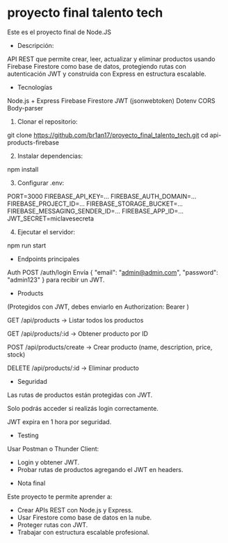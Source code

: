 # proyecto final talento tech

Este es el proyecto final de Node.JS

* Descripción:

API REST que permite crear, leer, actualizar y eliminar productos usando Firebase Firestore como base de datos, protegiendo rutas con autenticación JWT y construida con Express en estructura escalable.

* Tecnologías

Node.js + Express
Firebase Firestore
JWT (jsonwebtoken)
Dotenv
CORS
Body-parser

1. Clonar el repositorio:

git clone <https://github.com/br1an17/proyecto_final_talento_tech.git>
cd api-products-firebase

2. Instalar dependencias:

npm install

3. Configurar .env:

PORT=3000
FIREBASE_API_KEY=...
FIREBASE_AUTH_DOMAIN=...
FIREBASE_PROJECT_ID=...
FIREBASE_STORAGE_BUCKET=...
FIREBASE_MESSAGING_SENDER_ID=...
FIREBASE_APP_ID=...
JWT_SECRET=miclavesecreta

4. Ejecutar el servidor:

npm run start

* Endpoints principales

Auth
POST /auth/login
Envía { "email": "admin@admin.com", "password": "admin123" } para recibir un JWT.

* Products

(Protegidos con JWT, debes enviarlo en Authorization: Bearer <token>)

GET /api/products → Listar todos los productos

GET /api/products/:id → Obtener producto por ID

POST /api/products/create → Crear producto (name, description, price, stock)

DELETE /api/products/:id → Eliminar producto

* Seguridad

Las rutas de productos están protegidas con JWT.

Solo podrás acceder si realizás login correctamente.

JWT expira en 1 hora por seguridad.

* Testing

Usar Postman o Thunder Client:

- Login y obtener JWT.
- Probar rutas de productos agregando el JWT en headers.

* Nota final

Este proyecto te permite aprender a:

- Crear APIs REST con Node.js y Express.
- Usar Firestore como base de datos en la nube.
- Proteger rutas con JWT.
- Trabajar con estructura escalable profesional.
